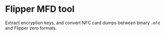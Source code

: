 # Flipper MFD tool
Extract encryption keys, and convert NFC card dumps between binary `.mfd` and Flipper zero formats.
